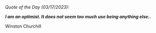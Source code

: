 *Quote of the Day (03/17/2023):*

_**I am an optimist. It does not seem too much use being anything else..**_

Winston Churchill